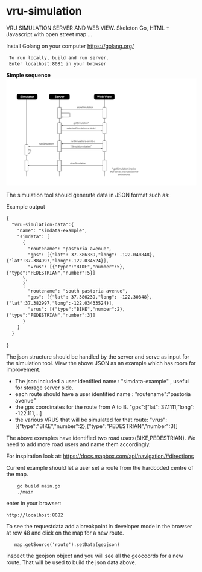# vru-simulation

VRU SIMULATION SERVER AND WEB VIEW. 
Skeleton Go, HTML + Javascript with open street map ...

Install Golang on your computer https://golang.org/ 
  
```  
 To run locally, build and run server.
 Enter localhost:8081 in your browser
```


**Simple sequence**
![GitHub Logo](sequencesim.png)


The simulation tool should generate data in JSON format such as:

Example output
```
{
  "vru-simulation-data":{
    "name": "simdata-example",
    "simdata": [
      {
        "routename": "pastoria avenue",
        "gps": [{"lat": 37.386339,"long": -122.040848},{"lat":37.384997,"long":-122.034524}],
        "vrus": [{"type":"BIKE","number":5},{"type":"PEDESTRIAN","number":5}]
      },
      {
        "routename": "south pastoria avenue",
        "gps": [{"lat": 37.386239,"long": -122.30848},{"lat":37.382997,"long":-122.03433524}],
        "vrus": [{"type":"BIKE","number":2},{"type":"PEDESTRIAN","number":3}]
      }
    ]
  }

}
```

The json structure should be handled by the server and serve as input for the simulation tool. View the above JSON as an
example which has room for improvement. 
- The json included a user identified name : "simdata-example" , useful for storage server side.
- each route should have a user identified name : "routename":"pastoria avenue" 
- the gps coordinates for the route from A to B. "gps":["lat": 37.1111,"long": -122.111,...]
- the various VRUS that will be simulated for that route: "vrus": [{"type":"BIKE","number":2},{"type":"PEDESTRIAN","number":3}]

The above examples have identified two road users(BIKE,PEDESTRIAN). We need to add more road users and name them accordingly.

For inspiration look at:
https://docs.mapbox.com/api/navigation/#directions

Current example should let a user set a route from the hardcoded centre of the map.
```
    go build main.go
    ./main 
```

enter in your browser:

```
http://localhost:8082
```

To see the requestdata add a breakpoint in developer mode in the browser at row 48 and click on the map for a new route.
 ```
    map.getSource('route').setData(geojson)
```
inspect the geojson object and you will see all the geocoords for a new route. That will be used to build the json data above.


   




